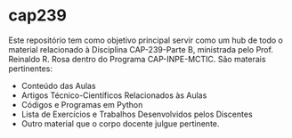 # cap239
Este repositório tem como objetivo principal servir como um hub de todo o material relacionado à Disciplina CAP-239-Parte B, ministrada pelo Prof. Reinaldo R. Rosa dentro do Programa CAP-INPE-MCTIC.
São materais pertinentes:
- Conteúdo das Aulas
- Artigos Técnico-Científicos Relacionados às Aulas
- Códigos e Programas em Python
- Lista de Exercícios e Trabalhos Desenvolvidos pelos Discentes
- Outro material que o corpo docente julgue pertinente.
